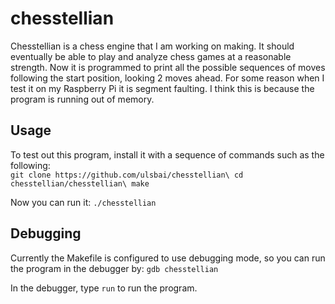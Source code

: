 # chesstellian
Chesstellian is a chess engine that I am working on making. It should eventually be able to play and analyze chess games at a reasonable strength. Now it is programmed to print all the possible sequences of moves following the start position, looking 2 moves ahead. For some reason when I test it on my Raspberry Pi it is segment faulting. I think this is because the program is running out of memory.

## Usage
To test out this program, install it with a sequence of commands such as the following:\
`git clone https://github.com/ulsbai/chesstellian\
cd chesstellian/chesstellian\
make`

Now you can run it:
`./chesstellian`

## Debugging
Currently the Makefile is configured to use debugging mode, so you can run the program in the debugger by:
`gdb chesstellian`

In the debugger, type `run` to run the program.
